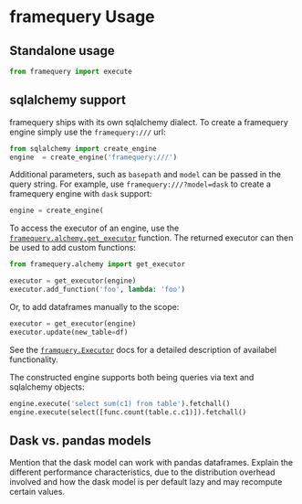 # framequery Usage

## Standalone usage

```python
from framequery import execute
```

## sqlalchemy support

framequery ships with its own sqlalchemy dialect. To create a framequery engine
simply use the `framequery:///` url:
 
```python
from sqlalchemy import create_engine
engine  = create_engine('framequery:///')
```
 
Additional parameters, such as `basepath` and `model` can be passed in the 
query string. For example, use  `framequery:///?model=dask` to create a 
framequery engine with `dask` support:

```python
engine = create_engine(
```

To access the executor of an engine, use the 
[`framequery.alchemy.get_executor`](API.md#framequeryalchemyget_executor) 
function. The returned executor can then be used to add custom functions:

```python
from framequery.alchemy import get_executor

executor = get_executor(engine)
executor.add_function('foo', lambda: 'foo')
```

Or, to add dataframes manually to the scope:

```python
executor = get_executor(engine)
executor.update(new_table=df)
```

See the [`framquery.Executor`](API.md#framequeryexecutor) docs for a detailed
description of availabel functionality.

The constructed engine supports both being queries via text and sqlalchemy
objects: 

```python
engine.execute('select sum(c1) from table').fetchall()
engine.execute(select([func.count(table.c.c1)]).fetchall()
```

## Dask vs. pandas models

Mention that the dask model can work with pandas dataframes. Explain the 
different performance characteristics, due to the distribution overhead 
involved and how the dask model is per default lazy and may recompute certain
values.